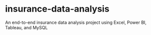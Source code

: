 # insurance-data-analysis
An end-to-end insurance data analysis project using Excel, Power BI, Tableau, and MySQL
